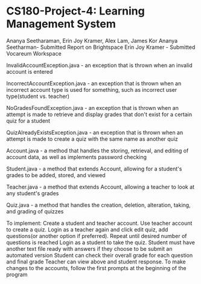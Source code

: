 # CS180-Project-4: Learning Management System
Ananya Seetharaman, Erin Joy Kramer, Alex Lam, James Kor
Ananya Seetharman- Submitted Report on Brightspace
Erin Joy Kramer - Submitted Vocareum Workspace

InvalidAccountException.java - an exception that is thrown when an invalid account is entered

IncorrectAccountException.java - an exception that is thrown when an incorrect account type is used for something, such as incorrect user type(student vs. teacher)

NoGradesFoundException.java - an exception that is thrown when an attempt is made to retrieve and display grades that don't exist for a certain quiz for a student

QuizAlreadyExistsException.java - an exception that is thrown when an attempt is made to create a quiz with the same name as another quiz

Account.java - a method that handles the storing, retrieval, and editing of account data, as well as implements password checking

Student.java - a method that extends Account, allowing for a student's grades to be added, stored, and viewed

Teacher.java - a method that extends Account, allowing a teacher to look at any student's grades

Quiz.java - a method that handles the creation, deletion, alteration, taking, and grading of quizzes

To implement:
Create a student and teacher account.
Use teacher account to create a quiz.
Login as a teacher again and click edit quiz, add questions(or another option if preferred).  Repeat until desired number of questions is reached
Login as a student to take the quiz.  Student must have another text file ready with answers if they choose to be submit an automated version
Student can check their overall grade for each question and final grade
Teacher can view above and student response.
To make changes to the accounts, follow the first prompts at the beginning of the program
